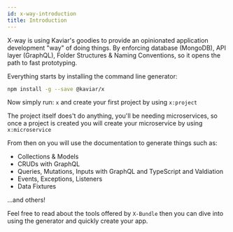 ```yaml
---
id: x-way-introduction
title: Introduction
---
```


X-way is using Kaviar's goodies to provide an opinionated application development "way" of doing things. By enforcing database (MongoDB), API layer (GraphQL), Folder Structures & Naming Conventions, so it opens the path to fast prototyping.

Everything starts by installing the command line generator:

```bash
npm install -g --save @kaviar/x
```

Now simply run: `x` and create your first project by using `x:project`

The project itself does't do anything, you'll be needing microservices, so once a project is created you will create your microservice by using `x:microservice`

From then on you will use the documentation to generate things such as:

- Collections & Models
- CRUDs with GraphQL
- Queries, Mutations, Inputs with GraphQL and TypeScript and Valdiation
- Events, Exceptions, Listeners
- Data Fixtures

...and others!

Feel free to read about the tools offered by `X-Bundle` then you can dive into using the generator and quickly create your app.
